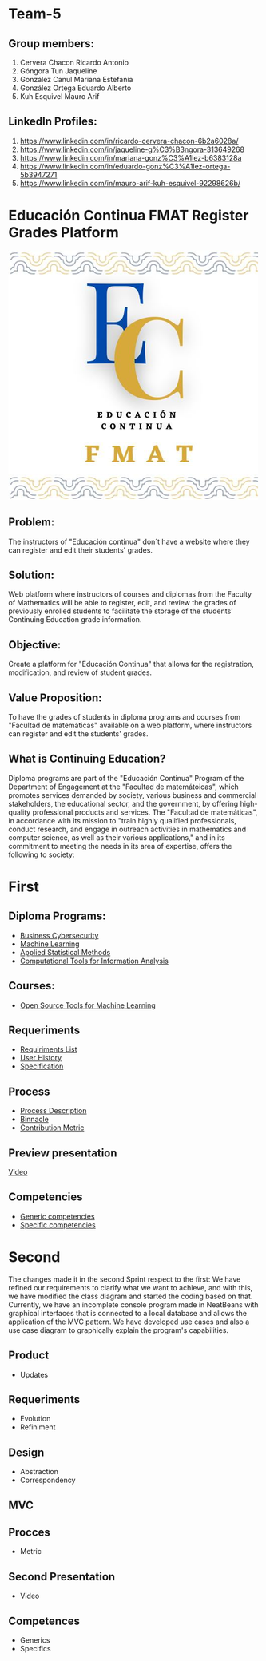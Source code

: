 # Team-5

## Group members:
1. Cervera Chacon Ricardo Antonio
2. Góngora Tun Jaqueline
3. González Canul Mariana Estefanía
4. González Ortega Eduardo Alberto
5. Kuh Esquivel Mauro Arif

## LinkedIn Profiles:
1. https://www.linkedin.com/in/ricardo-cervera-chacon-6b2a6028a/
2. https://www.linkedin.com/in/jaqueline-g%C3%B3ngora-313649268
3. https://www.linkedin.com/in/mariana-gonz%C3%A1lez-b6383128a
4. https://www.linkedin.com/in/eduardo-gonz%C3%A1lez-ortega-5b3947271
5. https://www.linkedin.com/in/mauro-arif-kuh-esquivel-92298626b/
# Educación Continua FMAT Register Grades Platform

[![Logo](/Images/14635a03-ca31-4474-8e5b-96704934ba05.jpg)](https://www.matematicas.uady.mx/vinculacion/educacion-continua)

## Problem:
The instructors of "Educación continua" don´t have a website where they can register and edit their students' grades.

## Solution:
Web platform where instructors of courses and diplomas from the Faculty of Mathematics will be able to register, edit, and review the grades of previously enrolled students to facilitate the storage of the students' Continuing Education grade information.

## Objective:
Create a platform for "Educación Continua" that allows for the registration, modification, and review of student grades.

## Value Proposition:
To have the grades of students in diploma programs and courses from "Facultad de matemáticas" available on a web platform, where instructors can register and edit the students' grades.

## What is Continuing Education?
Diploma programs are part of the "Educación Continua" Program of the Department of Engagement at the "Facultad de matemátoicas", which promotes services demanded by society, various business and commercial stakeholders, the educational sector, and the government, by offering high-quality professional products and services.
The "Facultad de matemáticas", in accordance with its mission to "train highly qualified professionals, conduct research, and engage in outreach activities in mathematics and computer science, as well as their various applications," and in its commitment to meeting the needs in its area of expertise, offers the following to society:

# First 
## Diploma Programs:
- [Business Cybersecurity](https://www.matematicas.uady.mx/vinculacion/educacion-continua/61-facultad/vinculacion/educacion-continua/diplomados/687-diplomado-en-ciberseguridad-para-los-negocios)
- [Machine Learning](https://www.matematicas.uady.mx/vinculacion/educacion-continua/61-facultad/vinculacion/educacion-continua/diplomados/642-diplomado-en-aprendizaje-automatico)
- [Applied Statistical Methods](https://www.matematicas.uady.mx/vinculacion/educacion-continua/61-facultad/vinculacion/educacion-continua/diplomados/56-diplomado-en-metodos-estadisticos-aplicados)
- [Computational Tools for Information Analysis](https://www.matematicas.uady.mx/vinculacion/educacion-continua/61-facultad/vinculacion/educacion-continua/diplomados/61-diplomado-en-herramientas-computacionales-para-el-analisis-de-la-informacion)

## Courses:
- [Open Source Tools for Machine Learning](https://www.matematicas.uady.mx/vinculacion/educacion-continua/78-facultad/vinculacion/educacion-continua/cursos/707-curso-de-herramientas-open-source-para-aprendizaje-automatico)

## Requeriments
- [Requiriments List ](https://github.com/JaquelineGongora/Equipo-5/blob/First/First/Requirements/Requeriments.md)
- [User History](https://github.com/JaquelineGongora/Equipo-5/blob/First/First/Requirements/User%20stories.md)
- [Specification](https://github.com/JaquelineGongora/Equipo-5/blob/First/First/Requirements/Functional%20Requirements.md)

## Process
- [Process Description](https://github.com/JaquelineGongora/Equipo-5/blob/First/First/Process/Process%20description.md)
- [Binnacle](https://github.com/JaquelineGongora/Equipo-5/blob/First/First/Process/binnacle.md)
- [Contribution Metric](https://github.com/JaquelineGongora/Equipo-5/blob/First/First/Process/Contribution%20metric.md)

## Preview presentation
[Video](https://youtu.be/z_bFhzd-GYg)

## Competencies
- [Generic competencies](https://github.com/JaquelineGongora/Equipo-5/blob/First/First/Competencies/Generic%20Competencies.md)
- [Specific competencies](https://github.com/JaquelineGongora/Equipo-5/blob/First/First/Competencies/Specific%20competencies.md)

# Second 
The changes made it in the second Sprint respect to the first:
We have refined our requirements to clarify what we want to achieve, and with this, we have modified the class diagram and started the coding based on that. Currently, we have an incomplete console program made in NeatBeans with graphical interfaces that is connected to a local database and allows the application of the MVC pattern. We have developed use cases and also a use case diagram to graphically explain the program's capabilities. 

## Product
- Updates

## Requeriments 
- Evolution
- Refiniment
  
## Design
- Abstraction
- Correspondency

## MVC

## Procces
- Metric

## Second Presentation
- Video

## Competences
- Generics
- Specifics


    
